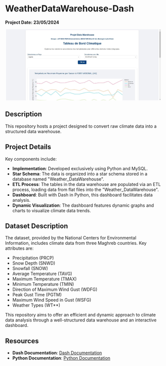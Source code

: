 # WeatherDataWarehouse-Dash

**Project Date: 23/05/2024**

![Vitrine du Dashboard](./.idea/Dashboard.jpg)

## Description

This repository hosts a project designed to convert raw climate data into a structured data warehouse.

## Project Details

Key components include:

- **Implementation**: Developed exclusively using Python and MySQL.
- **Star Schema**: The data is organized into a star schema stored in a database named "Weather_DataWarehouse".
- **ETL Process**: The tables in the data warehouse are populated via an ETL process, loading data from flat files into the "Weather_DataWarehouse".
- **Dashboard**: Built with Dash in Python, this dashboard facilitates data analysis.
- **Dynamic Visualization**: The dashboard features dynamic graphs and charts to visualize climate data trends.

## Dataset Description

The dataset, provided by the National Centers for Environmental Information, includes climate data from three Maghreb countries. Key attributes are:

- Precipitation (PRCP)
- Snow Depth (SNWD)
- Snowfall (SNOW)
- Average Temperature (TAVG)
- Maximum Temperature (TMAX)
- Minimum Temperature (TMIN)
- Direction of Maximum Wind Gust (WDFG)
- Peak Gust Time (PGTM)
- Maximum Wind Speed in Gust (WSFG)
- Weather Types (WT**)

This repository aims to offer an efficient and dynamic approach to climate data analysis through a well-structured data warehouse and an interactive dashboard.

## Resources

- **Dash Documentation**: [Dash Documentation](https://dash.plotly.com/)
- **Python Documentation**: [Python Documentation](https://docs.python.org/3/)
